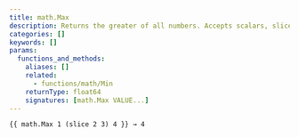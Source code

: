 ```yaml
---
title: math.Max
description: Returns the greater of all numbers. Accepts scalars, slices, or both.
categories: []
keywords: []
params:
  functions_and_methods:
    aliases: []
    related:
      - functions/math/Min
    returnType: float64
    signatures: [math.Max VALUE...]
---
```


```go-html-template
{{ math.Max 1 (slice 2 3) 4 }} → 4
```

